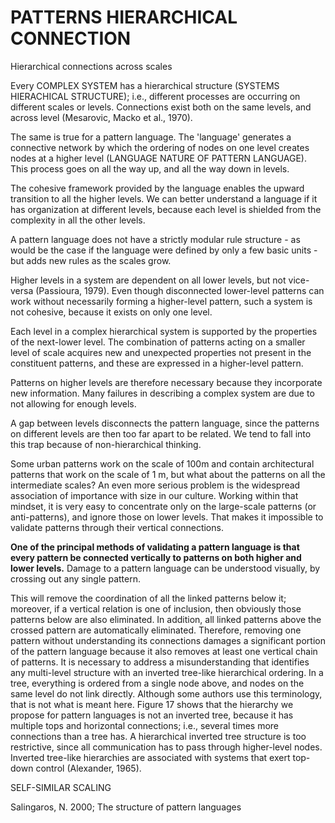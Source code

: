 # PATTERNS HIERARCHICAL CONNECTION

Hierarchical connections across scales 

Every COMPLEX SYSTEM has a hierarchical structure (SYSTEMS HIERACHICAL STRUCTURE); i.e., different processes are occurring on different scales or levels. Connections exist both on the same levels, and across level (Mesarovic, Macko et al., 1970). 

The same is true for a pattern language. The 'language' generates a connective network by which the ordering of nodes on one level creates nodes at a higher level (LANGUAGE NATURE OF PATTERN LANGUAGE). This process goes on all the way up, and all the way down in levels. 

The cohesive framework provided by the language enables the upward transition to all the higher levels. We can better understand a language if it has organization at different levels, because each level is shielded from the complexity in all the other levels. 

A pattern language does not have a strictly modular rule structure - as would be the case if the language were defined by only a few basic units - but adds new rules as the scales grow. 

Higher levels in a system are dependent on all lower levels, but not vice-versa (Passioura, 1979). Even though disconnected lower-level patterns can work without necessarily forming a higher-level pattern, such a system is not cohesive, because it exists on only one level. 

Each level in a complex hierarchical system is supported by the properties of the next-lower level. The combination of patterns acting on a smaller level of scale acquires new and unexpected properties not present in the constituent patterns, and these are expressed in a higher-level pattern. 

Patterns on higher levels are therefore necessary because they incorporate new information. Many failures in describing a complex system are due to not allowing for enough levels. 

A gap between levels disconnects the pattern language, since the patterns on different levels are then too far apart to be related. We tend to fall into this trap because of non-hierarchical thinking. 

Some urban patterns work on the scale of 100m and contain architectural patterns that work on the scale of 1 m, but what about the patterns on all the intermediate scales? An even more serious problem is the widespread association of importance with size in our culture. Working within that mindset, it is very easy to concentrate only on the large-scale patterns (or anti-patterns), and ignore those on lower levels. That makes it impossible to validate patterns through their vertical connections.  

**One of the principal methods of validating a pattern language is that every pattern be connected vertically to patterns on both higher and lower levels.**   Damage to a pattern language can be understood visually, by crossing out any single pattern.

This will remove the coordination of all the linked patterns below it; moreover, if a vertical relation is one of inclusion, then obviously those patterns below are also eliminated. In addition, all linked patterns above the crossed pattern are automatically eliminated. Therefore, removing one pattern without understanding its connections damages a significant portion of the pattern language because it also removes at least one vertical chain of patterns. It is necessary to address a misunderstanding that identifies any multi-level structure with an inverted tree-like hierarchical ordering. In a tree, everything is ordered from a single node above, and nodes on the same level do not link directly. Although some authors use this terminology, that is not what is meant here. Figure 17 shows that the hierarchy we propose for pattern languages is not an inverted tree, because it has multiple tops and horizontal connections; i.e., several times more connections than a tree has. A hierarchical inverted tree structure is too restrictive, since all communication has to pass through higher-level nodes. Inverted tree-like hierarchies are associated with systems that exert top-down control (Alexander, 1965). 


SELF-SIMILAR SCALING

Salingaros, N. 2000; The structure of pattern languages
